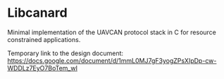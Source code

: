 # Libcanard

Minimal implementation of the UAVCAN protocol stack in C for resource constrained applications.

Temporary link to the design document: https://docs.google.com/document/d/1mmL0MJ7gF3yogZPsXIpDp-cw-WDDLz7EyO7BoTem_wI
